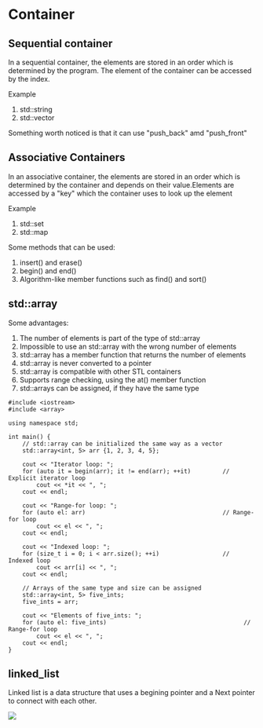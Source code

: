 # Container

## Sequential container

<p>In a sequential container, the elements are stored in an order which is determined by the program. The element of the container can be accessed by the index.</p>

Example
<ol>
   <li>std::string</li>
   <li>std::vector</li>
</ol>

<p>Something worth noticed is that it can use "push_back" amd "push_front"</p>

## Associative Containers

<p>In an associative container, the elements are stored in an order which is determined by the container and depends on their value.Elements are accessed by a "key" which the container uses to look up the element</p>

Example
<ol>
   <li>std::set</li>
   <li>std::map</li>
</ol>

Some methods that can be used:

<ol>
   <li>insert() and erase()</li>
   <li>begin() and end()</li>
   <li>Algorithm-like member functions such as find() and sort()</li>
</ol>

## std::array

Some advantages:
<ol>
  <li>The number of elements is part of the type of std::array</li>
  <li>Impossible to use an std::array with the wrong number of elements</li>
  <li>std::array has a member function that returns the number of elements</li>
  <li>std::array is never converted to a pointer</li>
  <li>std::array is compatible with other STL containers</li>
  <li>Supports range checking, using the at() member function</li>
  <li>std::arrays can be assigned, if they have the same type</li>
</ol>

```
#include <iostream>
#include <array>

using namespace std;

int main() {
	// std::array can be initialized the same way as a vector
	std::array<int, 5> arr {1, 2, 3, 4, 5};

	cout << "Iterator loop: ";
	for (auto it = begin(arr); it != end(arr); ++it)         // Explicit iterator loop
		cout << *it << ", ";
	cout << endl;
	
	cout << "Range-for loop: ";
	for (auto el: arr)                                       // Range-for loop
		cout << el << ", ";
	cout << endl;
	
	cout << "Indexed loop: ";
	for (size_t i = 0; i < arr.size(); ++i)                  // Indexed loop
		cout << arr[i] << ", ";
	cout << endl;
	
	// Arrays of the same type and size can be assigned
	std::array<int, 5> five_ints;
	five_ints = arr;
	
	cout << "Elements of five_ints: ";
	for (auto el: five_ints)                                       // Range-for loop
		cout << el << ", ";
	cout << endl;
}
```

## linked_list

<p>Linked list is a data structure that uses a begining pointer and a Next pointer to connect with each other.</p>
<img src="https://media.geeksforgeeks.org/wp-content/cdn-uploads/20200922124319/Singly-Linked-List1.png">
